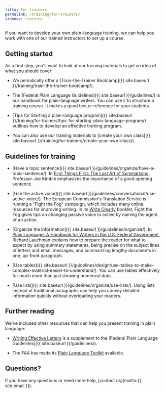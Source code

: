 ```yaml
---
title: For trainers
permalink: /training/for-trainers/
sidenav: training
---
```


If you want to develop your own plain-language training, we can help you work with one of our trained instructors to set up a course.

## Getting started

As a first step, you'll want to look at our training materials to get an idea of what you should cover:

- We periodically offer a [Train-the-Trainer Bootcamp]({{ site.baseurl }}/training/train-the-trainer-bootcamp/).

- The [Federal Plain Language Guidelines]({{ site.baseurl }}/guidelines/) is our handbook for plain-language writers. You can use it to structure a training course. It makes a good text or reference for your students.

- [Tips for Starting a plain-language program]({{ site.baseurl }}/training/for-trainers/tips-for-starting-plain-language-program/) outlines how to develop an effective training program.

- You can also use our training materials to [create your own class]({{ site.baseurl }}/training/for-trainers/create-your-own-class/).

## Guidelines for training

- [Have a topic sentence]({{ site.baseurl }}/guidelines/organize/have-a-topic-sentence/). In [First Things First: The Lost Art of Summarizing](http://aja.ncsc.dni.us/courtrv/cr38-2/CR38-2Kimble.pdf), Professor Joe Kimble emphasizes the importance of a good opening sentence.

- [Use the active voice]({{ site.baseurl }}/guidelines/conversational/use-active-voice/). The European Commission's Translation Service is running a "Fight the Fog" campaign, which includes many online resources for improving writing. In its [Write Clearly](http://www.au.af.mil/au/awc/awcgate/eu/fight_the_fog_en.pdf) booklet, Fight the Fog gives tips on changing passive voice to active by naming the agent of an action.

- [Organize the information]({{ site.baseurl }}/guidelines/organize/). In [Plain Language: A Handbook for Writers in the U.S. Federal Government](http://www.lauchmangroup.com/PDFfiles/PLHandbook.PDF),  Richard Lauchman explains how to prepare the reader for what to expect by using summary statements, being precise on the subject lines of letters and email messages, and summarizing lengthy documents in one, up-front paragraph.

- [Use tables]({{ site.baseurl }}/guidelines/design/use-tables-to-make-complex-material-easier-to-understand/). You can use tables effectively for much more than just showing numerical data.

- [Use lists]({{ site.baseurl }}/guidelines/organize/use-lists/). Using lists instead of traditional paragraphs can help you convey detailed information quickly without overloading your readers.

## Further reading

We've included other resources that can help you present training in plain language:

- [Writing Effective Letters](#) is a supplement to the [Federal Plain Language Guidelines]({{ site.baseurl }}/guidelines/).

- The FAA has made its [Plain Language Toolkit](https://www.faa.gov/about/initiatives/plain_language/media/toolkit.pdf) available.

## Questions?

If you have any questions or need more help, [contact us](mailto:{{ site.email }}).

